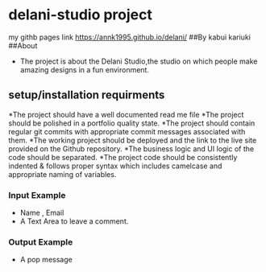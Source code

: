 # delani-studio project
my githb pages link https://annk1995.github.io/delani/
##By kabui kariuki
##About
* The project is about the Delani Studio,the studio on which people make amazing designs in a fun environment.
## setup/installation requirments
*The project should have a well documented read me file
*The project should be polished in a portfolio quality state.
*The project should contain regular git commits with appropriate commit messages associated with them.
*The working project should be deployed and the link to the live site provided on the Github repository.
*The business logic and UI logic of the code should be separated.
*The project code should be consistently indented & follows proper syntax which includes camelcase and appropriate naming of variables.
### Input Example
* Name , Email
* A Text Area to leave a comment.
### Output Example
* A pop message 
